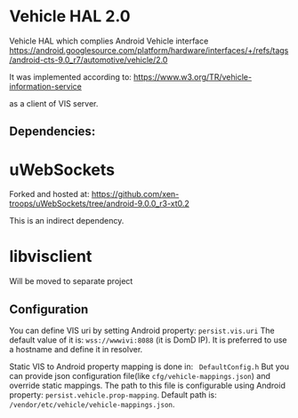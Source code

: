 # Vehicle HAL 2.0

Vehicle HAL which complies Android Vehicle interface https://android.googlesource.com/platform/hardware/interfaces/+/refs/tags/android-cts-9.0_r7/automotive/vehicle/2.0

It was implemented according to: https://www.w3.org/TR/vehicle-information-service

as a client of VIS server.

## Dependencies:

# uWebSockets
Forked and hosted at:
 https://github.com/xen-troops/uWebSockets/tree/android-9.0.0_r3-xt0.2

This is an indirect dependency.

# libvisclient
Will be moved to separate project

## Configuration

You can define VIS uri by setting Android property:
```persist.vis.uri```
The default value of it is: ```wss://wwwivi:8088``` (it is DomD IP).
It is preferred to use a hostname and define it in resolver.

Static VIS to Android property mapping is done in: ``` DefaultConfig.h```
But you can provide json configuration file(like ```cfg/vehicle-mappings.json```) and override static mappings. The path to this file is configurable using Android property: ```persist.vehicle.prop-mapping```. Default path is: ```/vendor/etc/vehicle/vehicle-mappings.json```.

